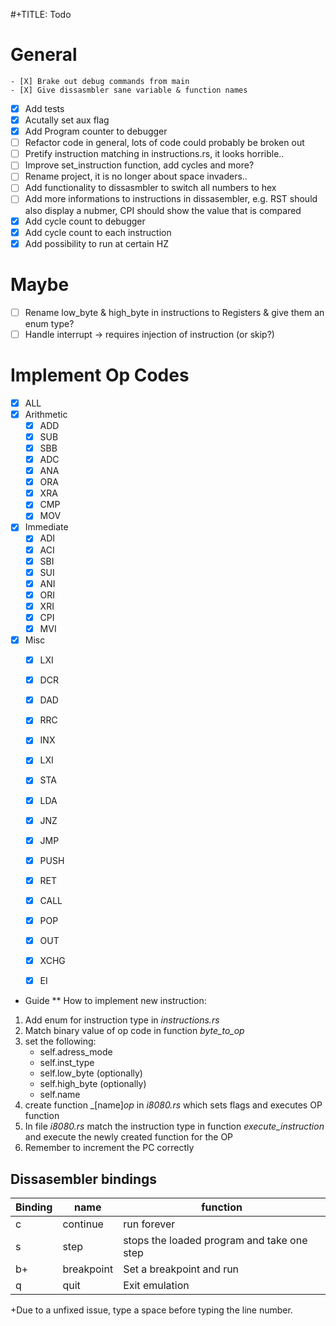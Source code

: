 #+TITLE: Todo

# General
    - [X] Brake out debug commands from main
    - [X] Give dissasmbler sane variable & function names
- [x] Add tests
- [X] Acutally set aux flag
- [X] Add Program counter to debugger
- [ ] Refactor code in general, lots of code could probably be broken out
- [ ] Pretify instruction matching in instructions.rs, it looks horrible..
- [ ] Improve set_instruction function, add cycles and more?
- [ ] Rename project, it is no longer about space invaders.. 
- [ ] Add functionality to dissasmbler to switch all numbers to hex
- [ ] Add more informations to instructions in dissasembler, e.g. RST should also display a nubmer, CPI should show the value that is compared
- [X] Add cycle count to debugger
- [X] Add cycle count to each instruction
- [X] Add possibility to run at certain HZ

# Maybe
- [ ] Rename low_byte & high_byte in instructions to Registers & give them an enum type?
- [ ] Handle interrupt -> requires injection of instruction (or skip?)

# Implement Op Codes
- [X] ALL
- [X] Arithmetic
    - [X] ADD
    - [X] SUB
    - [X] SBB
    - [X] ADC
    - [X] ANA
    - [X] ORA
    - [X] XRA
    - [X] CMP
    - [X] MOV
- [X] Immediate
    - [X] ADI
    - [X] ACI
    - [X] SBI
    - [X] SUI
    - [X] ANI
    - [X] ORI
    - [X] XRI
    - [X] CPI
    - [X] MVI
- [X] Misc
    - [X] LXI
    - [X] DCR
    - [X] DAD
    - [X] RRC
    - [X] INX
    - [X] LXI
    - [X] STA
    - [X] LDA
    - [X] JNZ
    - [X] JMP
    - [X] PUSH
    - [X] RET
    - [X] CALL
    - [X] POP
    - [X] OUT
    - [X] XCHG
    - [X] EI





* Guide
** How to implement new instruction:
1. Add enum for instruction type in _instructions.rs_
2. Match binary value of op code in function _byte_to_op_
3. set the following:
   + self.adress_mode
   + self.inst_type
   + self.low_byte (optionally)
   + self.high_byte (optionally)
   + self.name
4. create function _[name]_op_ in _i8080.rs_ which sets flags and executes OP function
5. In file _i8080.rs_ match the instruction type in function
   _execute_instruction_ and execute the newly created function for the OP
6. Remember to increment the PC correctly


## Dissasembler bindings

| Binding | name       | function                                   |
|---------|------------|--------------------------------------------|
| c       | continue   | run forever                                |
| s       | step       | stops the loaded program and take one step |
| b+      | breakpoint | Set a breakpoint and run                   |
| q       | quit       | Exit emulation                             |

+Due to a unfixed issue, type a space before typing the line number.

